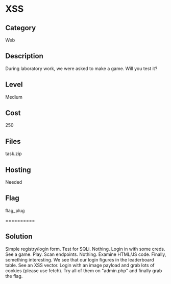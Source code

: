 # XSS

## Category
Web

## Description
During laboratory work, we were asked to make a game. Will you test it?

## Level
Medium

## Cost
250

## Files
task.zip

## Hosting
Needed

## Flag
flag_plug

==========

## Solution
Simple registry/login form. Test for SQLi. Nothing. Login in with some creds. See a game. Play. Scan endpoints. Nothing. Examine HTML/JS code. Finally, something interesting. We see that our login figures in the leaderboard table. See an XSS vector. Login with an image payload and grab lots of cookies (please use fetch). Try all of them on "admin.php" and finally grab the flag.
